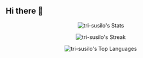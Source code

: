 ## Hi there 👋

<div align="center">

  ![tri-susilo's Stats](https://github-readme-stats.vercel.app/api?username=tri-susilo&theme=dracula&show_icons=true&hide_border=false&count_private=false)  

  ![tri-susilo's Streak](https://github-readme-streak-stats.herokuapp.com/?user=tri-susilo&theme=dracula&hide_border=false)  

  ![tri-susilo's Top Languages](https://github-readme-stats.vercel.app/api/top-langs/?username=tri-susilo&theme=dracula&show_icons=true&hide_border=false&layout=compact)  

</div>



<!--
**tri-susilo/tri-susilo** is a ✨ _special_ ✨ repository because its `README.md` (this file) appears on your GitHub profile.

Here are some ideas to get you started:

- 🔭 I’m currently working on ...
- 🌱 I’m currently learning ...
- 👯 I’m looking to collaborate on ...
- 🤔 I’m looking for help with ...
- 💬 Ask me about ...
- 📫 How to reach me: ...
- 😄 Pronouns: ...
- ⚡ Fun fact: ...
-->
